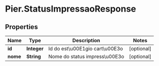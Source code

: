# Pier.StatusImpressaoResponse

## Properties
Name | Type | Description | Notes
------------ | ------------- | ------------- | -------------
**id** | **Integer** | Id do est\u00E1gio cart\u00E3o | [optional] 
**nome** | **String** | Nome do status impress\u00E3o | [optional] 


